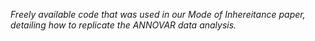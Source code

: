 <i>Freely available code that was used in our Mode of Inhereitance paper, detailing how to replicate the ANNOVAR data analysis.<i>
